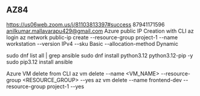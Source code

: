 ## AZ84

https://us06web.zoom.us/j/81103813397#success
87941171596
anilkumar.mallavarapu429@gmail.com
Azure public IP Creation with CLI
az login
az network public-ip create --resource-group project-1 --name workstation --version IPv4 --sku Basic --allocation-method Dynamic

sudo dnf list all | grep ansible
sudo dnf install python3.12 python3.12-pip -y
sudo pip3.12 install ansible

Azure VM delete from CLI
az vm delete --name <VM_NAME> --resource-group <RESOURCE_GROUP> --yes
az vm delete --name frontend-dev --resource-group project-1 --yes